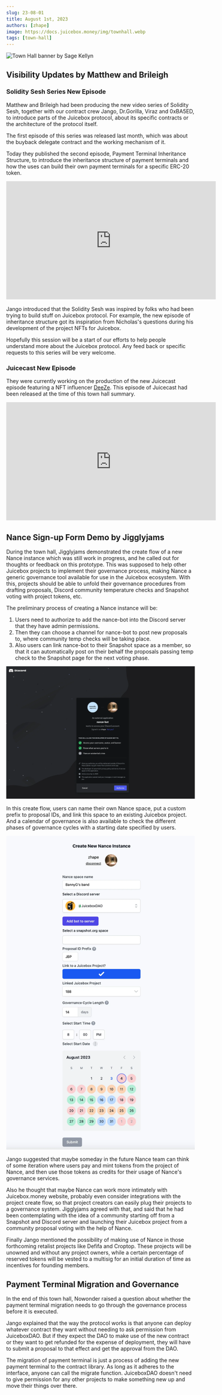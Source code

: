 ```yaml
---
slug: 23-08-01
title: August 1st, 2023
authors: [zhape]
image: https://docs.juicebox.money/img/townhall.webp
tags: [town-hall]
---
```


![Town Hall banner by Sage Kellyn](https://docs.juicebox.money/img/townhall.webp)

## Visibility Updates by Matthew and Brileigh

### Solidity Sesh Series New Episode

Matthew and Brileigh had been producing the new video series of Solidity Sesh, together with our contract crew Jango, Dr.Gorilla, Viraz and 0xBA5ED, to introduce parts of the Juicebox protocol, about its specific contracts or the architecture of the protocol itself.

The first episode of this series was released last month, which was about the buyback delegate contract and the working mechanism of it.

Today they published the second episode, Payment Terminal Inheritance Structure, to introduce the inheritance structure of payment terminals and how the uses can build their own payment terminals for a specific ERC-20 token.

<iframe width="560" height="315" src="https://www.youtube.com/embed/CWkmCh0wjdg" title="YouTube video player" frameborder="0" allow="accelerometer; autoplay; clipboard-write; encrypted-media; gyroscope; picture-in-picture; web-share" allowfullscreen></iframe>

Jango introduced that the Solidity Sesh was inspired by folks who had been trying to build stuff on Juicebox protocol. For example, the new episode of inheritance structure got its inspiration from Nicholas's questions during his development of the project NFTs for Juicebox.

Hopefully this session will be a start of our efforts to help people understand more about the Juicebox protocol. Any feed back or specific requests to this series will be very welcome.

### Juicecast New Episode

They were currently working on the production of the new Juicecast episode featuring a NFT influencer [DeeZe](https://twitter.com/deeze). This episode of Juicecast had been released at the time of this town hall summary.

<iframe width="560" height="315" src="https://www.youtube.com/embed/R5xoInP0JxE" title="YouTube video player" frameborder="0" allow="accelerometer; autoplay; clipboard-write; encrypted-media; gyroscope; picture-in-picture; web-share" allowfullscreen></iframe>

## Nance Sign-up Form Demo by Jigglyjams

During the town hall, Jigglyjams demonstrated the create flow of a new Nance instance which was still work in progress, and he called out for thoughts or feedback on this prototype. This was supposed to help other Juicebox projects to implement their governance process, making Nance a generic governance tool available for use in the Juicebox ecosystem. With this, projects should be able to unfold their governance procedures from drafting proposals, Discord community temperature checks and Snapshot voting with project tokens, etc.

The preliminary process of creating a Nance instance will be:

1. Users need to authorize to add the nance-bot into the Discord server that they have admin permissions.
2. Then they can choose a channel for nance-bot to post new proposals to, where community temp checks will be taking place.
3. Also users can link nance-bot to their Snapshot space as a member, so that it can automatically post on their behalf the proposals passing temp check to the Snapshot page for the next voting phase.

![Authorize Discrod permission to Nance bot](auth_discord.webp)

In this create flow, users can name their own Nance space, put a custom prefix to proposal IDs, and link this space to an existing Juicebox project. And a calendar of governance is also available to check the different phases of governance cycles with a starting date specified by users.

![Create flow of a new Nance instance](Nance_create_flow.webp)

Jango suggested that maybe someday in the future Nance team can think of some iteration where users pay and mint tokens from the project of Nance, and then use those tokens as credits for their usage of Nance's governance services.

Also he thought that maybe Nance can work more intimately with Juicebox.money website, probably even consider integrations with the project create flow,  so that project creators can easily plug their projects to a governance system. Jigglyjams agreed with that, and said that he had been contemplating with the idea of a community starting off from a Snapshot and Discord server and launching their Juicebox project from a community proposal voting with the help of Nance.

Finally Jango mentioned the possibility of making use of Nance in those forthcoming retalist projects like Defifa and Croptop. These projects will be unowned and without any project owners, while a certain percentage of reserved tokens will be vested to a multisig for an initial duration of time as incentives for founding members.

## Payment Terminal Migration and Governance

In the end of this town hall, Nowonder raised a question about whether the payment terminal migration needs to go through the governance process before it is executed.

Jango explained that the way the protocol works is that anyone can deploy whatever contract they want without needing to ask permission from JuiceboxDAO. But if they expect the DAO to make use of the new contract or they want to get refunded for the expense of deployment, they will have to submit a proposal to that effect and get the approval from the DAO.

The migration of payment terminal is just a process of adding the new payment terminal to the contract library. As long as it adheres to the interface, anyone can call the migrate function. JuiceboxDAO doesn't need to give permission for any other projects to make something new up and move their things over there.

